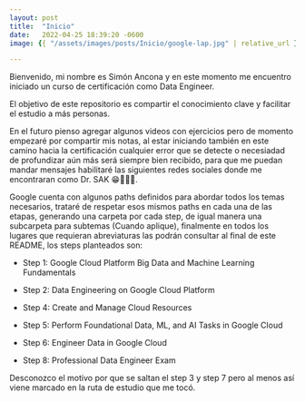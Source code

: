 ```yaml
---
layout: post
title:  "Inicio"
date:   2022-04-25 18:39:20 -0600
image: {{ "/assets/images/posts/Inicio/google-lap.jpg" | relative_url }}

---
```

Bienvenido, mi nombre es Simón Ancona y en este momento me encuentro iniciado un curso de certificación como Data Engineer.

El objetivo de este repositorio es compartir el conocimiento clave y facilitar el estudio a más personas.

En el futuro pienso agregar algunos videos con ejercicios pero de momento empezaré por compartir mis notas, al estar iniciando también en este camino hacia la certificación cualquier error que se detecte o necesiadad de profundizar aún más será siempre bien recibido, para que me puedan mandar mensajes habilitaré las siguientes redes sociales donde me encontraran como Dr. SAK 😁🤳🐱‍👤.

Google cuenta con algunos paths definidos para abordar todos los temas necesarios, trataré de respetar esos mismos paths en cada una de las etapas, generando una carpeta por cada step, de igual manera una subcarpeta para subtemas (Cuando aplique), finalmente en todos los lugares que requieran abreviaturas las podrán consultar al final de este README, los steps planteados son:

- Step 1: Google Cloud Platform Big Data and Machine Learning Fundamentals

- Step 2: Data Engineering on Google Cloud Platform

- Step 4: Create and Manage Cloud Resources

- Step 5: Perform Foundational Data, ML, and AI Tasks in Google Cloud

- Step 6: Engineer Data in Google Cloud

- Step 8: Professional Data Engineer Exam

Desconozco el motivo por que se saltan el step 3 y step 7 pero al menos así viene marcado en la ruta de estudio que me tocó.